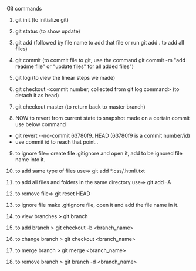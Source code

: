 Git commands

1. git init (to initialize git)
2. git status (to show update)
3. git add (followed by file name to add that file or run git add . to add all files)
4. git commit (to commit file to git, use the command git commit -m "add readme file" or "update files" for all added files")

5. git log (to view the linear steps we made)
6. git checkout <commit number, collected from git log command> (to detach it as head)
7. git checkout master (to return back to master branch)

8. NOW to revert from current state to snapshot made on a certain commit use below command
* git revert --no-commit 63780f9..HEAD (63780f9 is a commit number/id)
* use commit id to reach that point..

9. to ignore file=
create file .gitignore and open it, add to be ignored file name  into it.

10. to add same type of files use=> git add *.css/.html/.txt

11. to add all files and folders in the same directory use=> git add -A

12. to remove file=> git reset HEAD <file>

13. to ignore file make .gitignore file, open it and add the file name in it.

14. to view branches > git branch
15. to add branch > git checkout -b <branch_name>
16. to change branch > git checkout <branch_name>
17. to merge branch > git merge <branch_name>
18. to remove branch > git branch -d <branch_name>
